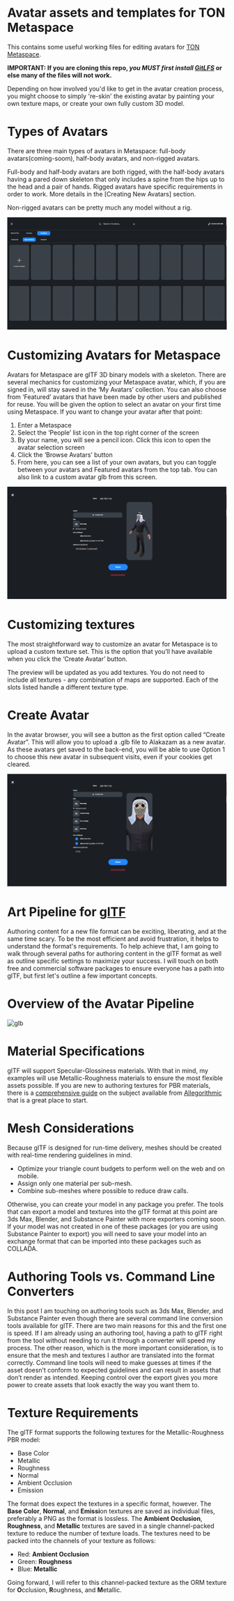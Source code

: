 # Avatar assets and templates for TON Metaspace

This contains some useful working files for editing avatars for [TON Metaspace](https://tonmetaspace.org).

**IMPORTANT: If you are cloning this repo, _you MUST first install [GitLFS](https://git-lfs.github.com/)_ or else many of the files will not work.**

Depending on how involved you'd like to get in the avatar creation process, you might choose to simply 're-skin' the existing avatar by painting your own texture maps, or create your own fully custom 3D model.

# Types of Avatars

There are three main types of avatars in Metaspace: full-body avatars(coming-soom), half-body avatars, and non-rigged avatars.

Full-body and half-body avatars are both rigged, with the half-body avatars having a pared down skeleton that only includes a spine from the hips up to the head and a pair of hands. Rigged avatars have specific requirements in order to work. More details in the [Creating New Avatars] section.

Non-rigged avatars can be pretty much any model without a rig.

![avatars](/avatars.png)

# Customizing Avatars for Metaspace

Avatars for Metaspace are glTF 3D binary models with a skeleton. There are several mechanics for customizing your Metaspace avatar, which, if you are signed in, will stay saved in the ‘My Avatars’ collection. You can also choose from ‘Featured’ avatars that have been made by other users and published for reuse. You will be given the option to select an avatar on your first time using Metaspace. If you want to change your avatar after that point:

1. Enter a Metaspace
2. Select the ‘People’ list icon in the top right corner of the screen
3. By your name, you will see a pencil icon. Click this icon to open the avatar selection screen
4. Click the ‘Browse Avatars’ button
5. From here, you can see a list of your own avatars, but you can toggle between your avatars and Featured avatars from the top tab. You can also link to a custom avatar glb from this screen.

![mrproton](/mrproton.png)

# Customizing textures

The most straightforward way to customize an avatar for Metaspace is to upload a custom texture set. This is the option that you’ll have available when you click the ‘Create Avatar’ button.

The preview will be updated as you add textures. You do not need to include all textures - any combination of maps are supported. Each of the slots listed handle a different texture type.

# Create Avatar

In the avatar browser, you will see a button as the first option called “Create Avatar”. This will allow you to upload a .glb file to Alakazam as a new avatar. As these avatars get saved to the back-end, you will be able to use Option 1 to choose this new avatar in subsequent visits, even if your cookies get cleared.

![create](/create.png)

# Art Pipeline for [glTF](https://www.khronos.org/gltf/)

Authoring content for a new file format can be exciting, liberating, and at the same time scary. To be the most efficient and avoid frustration, it helps to understand the format's requirements. To help achieve that, I am going to walk through several paths for authoring content in the glTF format as well as outline specific settings to maximize your success. I will touch on both free and commercial software packages to ensure everyone has a path into glTF, but first let's outline a few important concepts.

# Overview of the Avatar Pipeline

![glb](https://www.khronos.org/assets/uploads/blogs/2018-blog-art-pipeline-for-gltf-1.jpg)

# Material Specifications

glTF will support Specular-Glossiness materials. With that in mind, my examples will use Metallic-Roughness materials to ensure the most flexible assets possible. If you are new to authoring textures for PBR materials, there is a [comprehensive guide](https://www.allegorithmic.com/pbr-guide) on the subject available from [Allegorithmic](https://www.allegorithmic.com/) that is a great place to start.

# Mesh Considerations

Because glTF is designed for run-time delivery, meshes should be created with real-time rendering guidelines in mind.

- Optimize your triangle count budgets to perform well on the web and on mobile.
- Assign only one material per sub-mesh.
- Combine sub-meshes where possible to reduce draw calls.

Otherwise, you can create your model in any package you prefer. The tools that can export a model and textures into the glTF format at this point are 3ds Max, Blender, and Substance Painter with more exporters coming soon. If your model was not created in one of these packages (or you are using Substance Painter to export) you will need to save your model into an exchange format that can be imported into these packages such as COLLADA.

# Authoring Tools vs. Command Line Converters

In this post I am touching on authoring tools such as 3ds Max, Blender, and Substance Painter even though there are several command line conversion tools available for glTF. There are two main reasons for this and the first one is speed. If I am already using an authoring tool, having a path to glTF right from the tool without needing to run it through a converter will speed my process. The other reason, which is the more important consideration, is to ensure that the mesh and textures I author are translated into the format correctly. Command line tools will need to make guesses at times if the asset doesn’t conform to expected guidelines and can result in assets that don’t render as intended. Keeping control over the export gives you more power to create assets that look exactly the way you want them to.

# Texture Requirements

The glTF format supports the following textures for the Metallic-Roughness PBR model:

- Base Color
- Metallic
- Roughness
- Normal
- Ambient Occlusion
- Emission

The format does expect the textures in a specific format, however. The **Base Color**, **Normal**, and **Emissi**on textures are saved as individual files, preferably a PNG as the format is lossless. The **Ambient Occlusion**, **Roughness**, and **Metallic** textures are saved in a single channel-packed texture to reduce the number of texture loads. The textures need to be packed into the channels of your texture as follows:

- Red: **Ambient Occlusion**
- Green: **Roughness**
- Blue: **Metallic**

Going forward, I will refer to this channel-packed texture as the ORM texture for **O**cclusion, **R**oughness, and **M**etallic.
